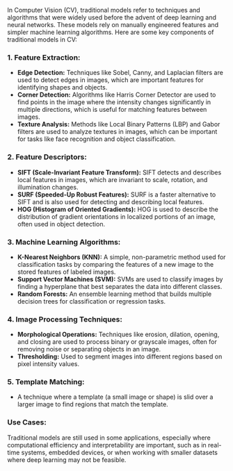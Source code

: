 In Computer Vision (CV), traditional models refer to techniques and algorithms that were widely used before the advent of deep learning and neural networks. These models rely on manually engineered features and simpler machine learning algorithms. Here are some key components of traditional models in CV:

### 1. **Feature Extraction:**
   - **Edge Detection:** Techniques like Sobel, Canny, and Laplacian filters are used to detect edges in images, which are important features for identifying shapes and objects.
   - **Corner Detection:** Algorithms like Harris Corner Detector are used to find points in the image where the intensity changes significantly in multiple directions, which is useful for matching features between images.
   - **Texture Analysis:** Methods like Local Binary Patterns (LBP) and Gabor filters are used to analyze textures in images, which can be important for tasks like face recognition and object classification.

### 2. **Feature Descriptors:**
   - **SIFT (Scale-Invariant Feature Transform):** SIFT detects and describes local features in images, which are invariant to scale, rotation, and illumination changes.
   - **SURF (Speeded-Up Robust Features):** SURF is a faster alternative to SIFT and is also used for detecting and describing local features.
   - **HOG (Histogram of Oriented Gradients):** HOG is used to describe the distribution of gradient orientations in localized portions of an image, often used in object detection.

### 3. **Machine Learning Algorithms:**
   - **K-Nearest Neighbors (KNN):** A simple, non-parametric method used for classification tasks by comparing the features of a new image to the stored features of labeled images.
   - **Support Vector Machines (SVM):** SVMs are used to classify images by finding a hyperplane that best separates the data into different classes.
   - **Random Forests:** An ensemble learning method that builds multiple decision trees for classification or regression tasks.

### 4. **Image Processing Techniques:**
   - **Morphological Operations:** Techniques like erosion, dilation, opening, and closing are used to process binary or grayscale images, often for removing noise or separating objects in an image.
   - **Thresholding:** Used to segment images into different regions based on pixel intensity values.

### 5. **Template Matching:**
   - A technique where a template (a small image or shape) is slid over a larger image to find regions that match the template.

### Use Cases:
Traditional models are still used in some applications, especially where computational efficiency and interpretability are important, such as in real-time systems, embedded devices, or when working with smaller datasets where deep learning may not be feasible.